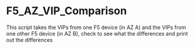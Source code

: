 # F5_AZ_VIP_Comparison

This script takes the VIPs from one F5 device (in AZ A) and the VIPs from one other F5 device (in AZ B), check to see what the differences and print out the differences
